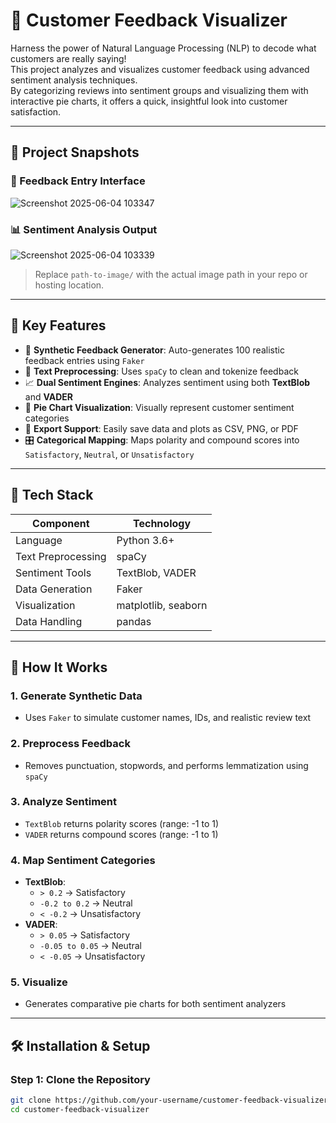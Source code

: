 # 💬 Customer Feedback Visualizer

Harness the power of Natural Language Processing (NLP) to decode what customers are really saying!  
This project analyzes and visualizes customer feedback using advanced sentiment analysis techniques.  
By categorizing reviews into sentiment groups and visualizing them with interactive pie charts, it offers a quick, insightful look into customer satisfaction.

---

## 📸 Project Snapshots

### 📝 Feedback Entry Interface


![Screenshot 2025-06-04 103347](https://github.com/user-attachments/assets/3d4f3b36-d389-4f6e-ad05-3b21b6e319ac)

### 📊 Sentiment Analysis Output
![Screenshot 2025-06-04 103339](https://github.com/user-attachments/assets/94a46db9-92d1-4f61-a8ac-36a6dcba1353)



> Replace `path-to-image/` with the actual image path in your repo or hosting location.

---

## 🎯 Key Features

- 🔄 **Synthetic Feedback Generator**: Auto-generates 100 realistic feedback entries using `Faker`
- 🧹 **Text Preprocessing**: Uses `spaCy` to clean and tokenize feedback
- 📈 **Dual Sentiment Engines**: Analyzes sentiment using both **TextBlob** and **VADER**
- 🍰 **Pie Chart Visualization**: Visually represent customer sentiment categories
- 💾 **Export Support**: Easily save data and plots as CSV, PNG, or PDF
- 🎛️ **Categorical Mapping**: Maps polarity and compound scores into `Satisfactory`, `Neutral`, or `Unsatisfactory`

---

## 🧰 Tech Stack

| Component         | Technology          |
|------------------|---------------------|
| Language          | Python 3.6+         |
| Text Preprocessing| spaCy              |
| Sentiment Tools   | TextBlob, VADER     |
| Data Generation   | Faker               |
| Visualization     | matplotlib, seaborn |
| Data Handling     | pandas              |

---

## 🧠 How It Works

### 1. **Generate Synthetic Data**
- Uses `Faker` to simulate customer names, IDs, and realistic review text

### 2. **Preprocess Feedback**
- Removes punctuation, stopwords, and performs lemmatization using `spaCy`

### 3. **Analyze Sentiment**
- `TextBlob` returns polarity scores (range: -1 to 1)
- `VADER` returns compound scores (range: -1 to 1)

### 4. **Map Sentiment Categories**
- **TextBlob**:
  - `> 0.2` → Satisfactory
  - `-0.2 to 0.2` → Neutral
  - `< -0.2` → Unsatisfactory
- **VADER**:
  - `> 0.05` → Satisfactory
  - `-0.05 to 0.05` → Neutral
  - `< -0.05` → Unsatisfactory

### 5. **Visualize**
- Generates comparative pie charts for both sentiment analyzers

---

## 🛠️ Installation & Setup

### Step 1: Clone the Repository

```bash
git clone https://github.com/your-username/customer-feedback-visualizer.git
cd customer-feedback-visualizer
